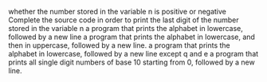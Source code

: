 whether the number stored in the variable n is positive or negative
Complete the source code in order to print the last digit of the number stored in the variable n
a program that prints the alphabet in lowercase, followed by a new line
a program that prints the alphabet in lowercase, and then in uppercase, followed by a new line.
a program that prints the alphabet in lowercase, followed by a new line except q and e
a program that prints all single digit numbers of base 10 starting from 0, followed by a new line.
